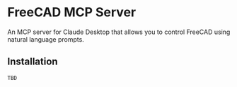 # FreeCAD MCP Server

An MCP server for Claude Desktop that allows you to control FreeCAD using natural language prompts.

## Installation

```bash
TBD
```

